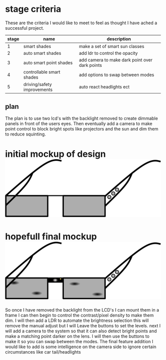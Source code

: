 # stage criteria

These are the criteria I would like to meet to feel as thought I have ached a successful project.

stage | name                        | description
----- | --------------------------- | ----------------------------------------------
1     | smart shades                | make a set of smart sun classes
2     | auto smart shades           | add ldr to control the opacity
3     | auto smart point shades     | add camera to make dark point over dark points
4     | controllable smart shades   | add options to swap between modes
5     | driving/safety improvements | auto react headlights ect

## plan

The plan is to use two lcd's with the backlight removed to create dimmable panels in front of the users eyes. Then eventually add a camera to make point control to block bright spots like projectors and the sun and dim them to reduce squinting.

# initial mockup of design ![inital mockup image](initial_design.svg)

# hopefull final mockup ![final mockup design image](final_design_plan.svg)

So once I have removed the backlight from the LCD's I can mount them in a frame I can then begin to control the contrast/pixel density to make them dim. I will then add a LDR to automate the brightness selection this will remove the manual adjust but I will Leave the buttons to set the levels. next I will add a camera to the system so that it can also detect bright points and make a matching point darker on the lens. I will then use the buttons to make it so you can swap between the modes. The final feature addition I would like to add is some intelligence on the camera side to ignore certain circumstances like car tail/headlights
